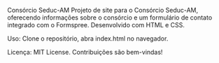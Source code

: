 Consórcio Seduc-AM
Projeto de site para o Consórcio Seduc-AM, oferecendo informações sobre o consórcio e um formulário de contato integrado com o Formspree. Desenvolvido com HTML e CSS.

Uso: Clone o repositório, abra index.html no navegador.

Licença: MIT License. Contribuições são bem-vindas!
